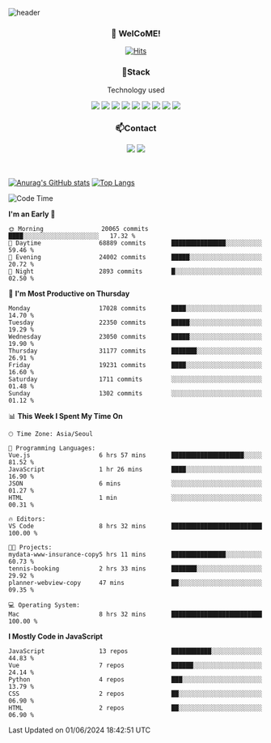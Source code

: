 ![header](https://capsule-render.vercel.app/api?type=waving&color=gradient&height=200&text=Kyungjoon&fontAlign=70&fontAlignY=40&animation=twinkling)

<h3 align="center">👋 WelCoME!</h3>

<div align=center>
  
[![Hits](https://hits.seeyoufarm.com/api/count/incr/badge.svg?url=https%3A%2F%2Fgithub.com%2Fuvula6921&count_bg=%2322BAC9&title_bg=%23827F7F&icon=iconify.svg&icon_color=%2325A27F&title=visits&edge_flat=false)](https://hits.seeyoufarm.com)
  
</div>
<h3 align="center">📌Stack</h3>
<p align="center">Technology used</p>
<div align="center"><img src="https://img.shields.io/badge/HTML5-E34F26?style=flat-square&logo=HTML5&logoColor=white"></img> <img src="https://img.shields.io/badge/CSS3-0A84FF?style=flat-square&logo=CSS3&logoColor=white"></img> <img src="https://img.shields.io/badge/JavaScript-FFCD11?style=flat-square&logo=JavaScript&logoColor=white"></img> <img src="https://img.shields.io/badge/React-00BCF6?style=flat-square&logo=React&logoColor=white"></img> <img src="https://img.shields.io/badge/jQuery-3655FF?style=flat-square&logo=jQuery&logoColor=white"></img> <img src="https://img.shields.io/badge/Ruby-E0115F?style=flat-square&logo=Ruby&logoColor=white"></img> <img src="https://img.shields.io/badge/Python-4B8BBE?style=flat-square&logo=Python&logoColor=white"></img> <img src="https://img.shields.io/badge/Vue-4FC08D?style=flat-square&logo=Vue.js&logoColor=white"></img> <img src="https://img.shields.io/badge/Nuxt-00DC82?style=flat-square&logo=Nuxt.js&logoColor=white"></img></div>

<h3 align="center">📫Contact</h3>
<div align="center"><a href="https://velog.io/@uvula6921/"><img src="https://img.shields.io/badge/Blog-20c997?style=flat-square&logo=V&logoColor=white"/></a> <a href="pkj6921@gmail.com"><img src="https://img.shields.io/badge/Gmail-EA4335?style=flat-square&logo=Gmail&logoColor=white"/></a></div>
<br>
<br>

[![Anurag's GitHub stats](https://github-readme-stats.vercel.app/api?username=uvula6921&hide=stars,issues&show_icons=true&count_private=true&theme=tokyonight)](https://github.com/anuraghazra/github-readme-stats)
[![Top Langs](https://github-readme-stats.vercel.app/api/top-langs/?username=uvula6921&hide=css,jupyter%20notebook,html&exclude_repo=uvula6921,uvula6921.github.io&layout=compact&langs_count=8)](https://github.com/anuraghazra/github-readme-stats)

<!--START_SECTION:waka-->
![Code Time](http://img.shields.io/badge/Code%20Time-2%2C294%20hrs%2033%20mins-blue)

**I'm an Early 🐤** 

```text
🌞 Morning                20065 commits       ████░░░░░░░░░░░░░░░░░░░░░   17.32 % 
🌆 Daytime                68889 commits       ███████████████░░░░░░░░░░   59.46 % 
🌃 Evening                24002 commits       █████░░░░░░░░░░░░░░░░░░░░   20.72 % 
🌙 Night                  2893 commits        █░░░░░░░░░░░░░░░░░░░░░░░░   02.50 % 
```
📅 **I'm Most Productive on Thursday** 

```text
Monday                   17028 commits       ████░░░░░░░░░░░░░░░░░░░░░   14.70 % 
Tuesday                  22350 commits       █████░░░░░░░░░░░░░░░░░░░░   19.29 % 
Wednesday                23050 commits       █████░░░░░░░░░░░░░░░░░░░░   19.90 % 
Thursday                 31177 commits       ███████░░░░░░░░░░░░░░░░░░   26.91 % 
Friday                   19231 commits       ████░░░░░░░░░░░░░░░░░░░░░   16.60 % 
Saturday                 1711 commits        ░░░░░░░░░░░░░░░░░░░░░░░░░   01.48 % 
Sunday                   1302 commits        ░░░░░░░░░░░░░░░░░░░░░░░░░   01.12 % 
```


📊 **This Week I Spent My Time On** 

```text
🕑︎ Time Zone: Asia/Seoul

💬 Programming Languages: 
Vue.js                   6 hrs 57 mins       ████████████████████░░░░░   81.52 % 
JavaScript               1 hr 26 mins        ████░░░░░░░░░░░░░░░░░░░░░   16.90 % 
JSON                     6 mins              ░░░░░░░░░░░░░░░░░░░░░░░░░   01.27 % 
HTML                     1 min               ░░░░░░░░░░░░░░░░░░░░░░░░░   00.31 % 

🔥 Editors: 
VS Code                  8 hrs 32 mins       █████████████████████████   100.00 % 

🐱‍💻 Projects: 
mydata-www-insurance-copy5 hrs 11 mins       ███████████████░░░░░░░░░░   60.73 % 
tennis-booking           2 hrs 33 mins       ███████░░░░░░░░░░░░░░░░░░   29.92 % 
planner-webview-copy     47 mins             ██░░░░░░░░░░░░░░░░░░░░░░░   09.35 % 

💻 Operating System: 
Mac                      8 hrs 32 mins       █████████████████████████   100.00 % 
```

**I Mostly Code in JavaScript** 

```text
JavaScript               13 repos            ███████████░░░░░░░░░░░░░░   44.83 % 
Vue                      7 repos             ██████░░░░░░░░░░░░░░░░░░░   24.14 % 
Python                   4 repos             ███░░░░░░░░░░░░░░░░░░░░░░   13.79 % 
CSS                      2 repos             ██░░░░░░░░░░░░░░░░░░░░░░░   06.90 % 
HTML                     2 repos             ██░░░░░░░░░░░░░░░░░░░░░░░   06.90 % 
```




 Last Updated on 01/06/2024 18:42:51 UTC
<!--END_SECTION:waka-->
